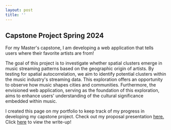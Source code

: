 ```yaml
---
layout: post
title: ''
---
```


## Capstone Project Spring 2024
For my Master's capstone, I am developing a web application that tells users where their favorite artists are from!

The goal of this project is to investigate whether spatial clusters emerge in music streaming patterns based on the geographic origin of artists. By testing for spatial autocorrelation, we aim to identify potential clusters within the music industry's streaming data. This exploration offers an opportunity to observe how music shapes cities and communities. Furthermore, the envisioned web application, serving as the foundation of this exploration, aims to enhance users' understanding of the cultural significance embedded within music.

I created this page on my portfolio to keep track of my progress in developing my capstone project. Check out my proposal presentation [here.](https://docs.google.com/presentation/d/1cZM6W2x7JJMW3yH4sMJKInBTNU3S4jOT1kwgyP2WsO0/edit?usp=sharing) Click [here](https://crusem.github.io/proposalandexploratoryanalysis/) to view the write-up!





